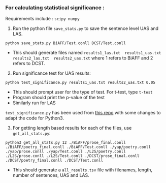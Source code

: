 ### For calculating statistical significance :

Requirements include : `scipy numpy`

1. Run the python file `save_stats.py` to save the sentence level UAS and LAS.
```
python save_stats.py BiAFF/Test.conll DCST/Test.conll
```

- This should generate files named `results1_las.txt  results1_uas.txt  results2_las.txt  results2_uas.txt` where 1 refers to BiAFF and 2 refers to DCST.


2. Run significance test for UAS results:
```
python test_significance.py results1_uas.txt results2_uas.txt 0.05
```

- This should prompt user for the type of test. For t-test, type `t-test`
- Program should print the p-value of the test
- Similarly run for LAS

`test_significance.py` has been used from [this repo](https://github.com/rtmdrr/testSignificanceNLP) with some changes to adapt the code for Python3. 

3. For getting length based results for each of the files, use `get_all_stats.py`: 

```
python3 get_all_stats.py 12 ./BiAFF/prose_final.conll ./BiAFF/poetry_final.conll ./BiAFF/Test.conll ./yap/poetry.conll ./yap/prose.conll ./yap/Test.conll ./L2S/poetry.conll ./L2S/prose.conll ./L2S/Test.conll ./DCST/prose_final.conll ./DCST/poetry_final.conll ./DCST/Test.conll
```

- This should generate a `all_results.tsv` file with filenames, length, number of sentences, UAS and LAS.

